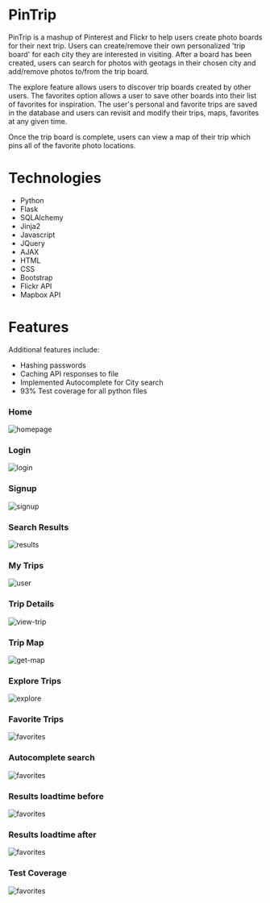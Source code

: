 # PinTrip

PinTrip is a mashup of Pinterest and Flickr to help users create photo boards for their next trip.
Users can create/remove their own personalized 'trip board' for each city they are interested in visiting.
After a board has been created, users can search for photos with geotags in their chosen city and add/remove photos to/from the trip board.

The explore feature allows users to discover trip boards created by other users. 
The favorites option allows a user to save other boards into their list of favorites for inspiration.
The user's personal and favorite trips are saved in the database and users can revisit and modify their trips, maps, favorites at any given time.

Once the trip board is complete, users can view a map of their trip which pins all of the favorite photo locations. 

# Technologies

- Python
- Flask
- SQLAlchemy
- Jinja2
- Javascript
- JQuery
- AJAX
- HTML
- CSS
- Bootstrap
- Flickr API
- Mapbox API

# Features

Additional features include: 
- Hashing passwords
- Caching API responses to file
- Implemented Autocomplete for City search
- 93% Test coverage for all python files

### Home
![homepage](/gifs/homepage.gif)

### Login
![login](/gifs/login.gif)

### Signup
![signup](/gifs/register.gif)

### Search Results
![results](/gifs/results.gif)

### My Trips
![user](/gifs/mytrips.gif)

### Trip Details
![view-trip](/gifs/details.gif)

### Trip Map
![get-map](/gifs/map.gif)

### Explore Trips
![explore](/gifs/explore.gif)

### Favorite Trips
![favorites](/gifs/fav.gif)

### Autocomplete search
![favorites](/gifs/autocomplete.gif)

### Results loadtime before
![favorites](/screenshots/Pre-Cache-Results.png)

### Results loadtime after
![favorites](/screenshots/Post-Cache-Results.png)

### Test Coverage
![favorites](/screenshots/tests.png)







